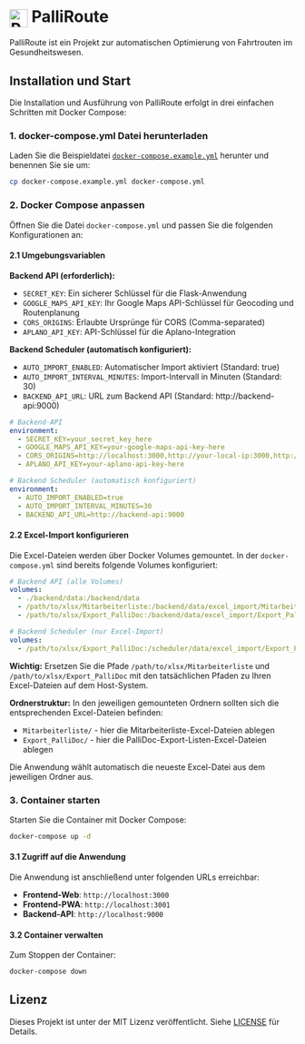 # <img src="public/favicon.ico" alt="PalliRoute Logo" width="32" height="32" style="vertical-align: middle;"> PalliRoute

PalliRoute ist ein Projekt zur automatischen Optimierung von Fahrtrouten im Gesundheitswesen.

## Installation und Start

Die Installation und Ausführung von PalliRoute erfolgt in drei einfachen Schritten mit Docker Compose:

### 1. docker-compose.yml Datei herunterladen

Laden Sie die Beispieldatei [`docker-compose.example.yml`](docker-compose.example.yml) herunter und benennen Sie sie um:

```bash
cp docker-compose.example.yml docker-compose.yml
```

### 2. Docker Compose anpassen

Öffnen Sie die Datei `docker-compose.yml` und passen Sie die folgenden Konfigurationen an:

#### 2.1 Umgebungsvariablen

**Backend API (erforderlich):**
- `SECRET_KEY`: Ein sicherer Schlüssel für die Flask-Anwendung
- `GOOGLE_MAPS_API_KEY`: Ihr Google Maps API-Schlüssel für Geocoding und Routenplanung
- `CORS_ORIGINS`: Erlaubte Ursprünge für CORS (Comma-separated)
- `APLANO_API_KEY`: API-Schlüssel für die Aplano-Integration

**Backend Scheduler (automatisch konfiguriert):**
- `AUTO_IMPORT_ENABLED`: Automatischer Import aktiviert (Standard: true)
- `AUTO_IMPORT_INTERVAL_MINUTES`: Import-Intervall in Minuten (Standard: 30)
- `BACKEND_API_URL`: URL zum Backend API (Standard: http://backend-api:9000)

```yaml
# Backend-API
environment:
  - SECRET_KEY=your_secret_key_here
  - GOOGLE_MAPS_API_KEY=your-google-maps-api-key-here
  - CORS_ORIGINS=http://localhost:3000,http://your-local-ip:3000,http://localhost:3001,http://your-local-ip:3001
  - APLANO_API_KEY=your-aplano-api-key-here

# Backend Scheduler (automatisch konfiguriert)
environment:
  - AUTO_IMPORT_ENABLED=true
  - AUTO_IMPORT_INTERVAL_MINUTES=30
  - BACKEND_API_URL=http://backend-api:9000
```

#### 2.2 Excel-Import konfigurieren

Die Excel-Dateien werden über Docker Volumes gemountet. In der `docker-compose.yml` sind bereits folgende Volumes konfiguriert:

```yaml
# Backend API (alle Volumes)
volumes:
  - ./backend/data:/backend/data
  - /path/to/xlsx/Mitarbeiterliste:/backend/data/excel_import/Mitarbeiterliste
  - /path/to/xlsx/Export_PalliDoc:/backend/data/excel_import/Export_PalliDoc

# Backend Scheduler (nur Excel-Import)
volumes:
  - /path/to/xlsx/Export_PalliDoc:/scheduler/data/excel_import/Export_PalliDoc
```

**Wichtig:** Ersetzen Sie die Pfade `/path/to/xlsx/Mitarbeiterliste` und `/path/to/xlsx/Export_PalliDoc` mit den tatsächlichen Pfaden zu Ihren Excel-Dateien auf dem Host-System.

**Ordnerstruktur:**
In den jeweiligen gemounteten Ordnern sollten sich die entsprechenden Excel-Dateien befinden:
- `Mitarbeiterliste/` - hier die Mitarbeiterliste-Excel-Dateien ablegen
- `Export_PalliDoc/` - hier die PalliDoc-Export-Listen-Excel-Dateien ablegen

Die Anwendung wählt automatisch die neueste Excel-Datei aus dem jeweiligen Ordner aus.

### 3. Container starten

Starten Sie die Container mit Docker Compose:

```bash
docker-compose up -d
```

#### 3.1 Zugriff auf die Anwendung

Die Anwendung ist anschließend unter folgenden URLs erreichbar:
- **Frontend-Web**: `http://localhost:3000`
- **Frontend-PWA**: `http://localhost:3001`
- **Backend-API**: `http://localhost:9000`

#### 3.2 Container verwalten

Zum Stoppen der Container:
```bash
docker-compose down
```

## Lizenz

Dieses Projekt ist unter der MIT Lizenz veröffentlicht. Siehe [LICENSE](LICENSE) für Details.
